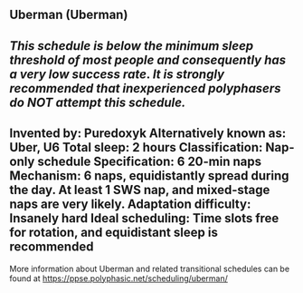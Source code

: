 Uberman (Uberman)
-----------------------------------------------
*This schedule is* ***below the minimum sleep threshold of most people*** *and consequently has a* ***very low success rate***.  *It is* ***strongly recommended*** *that inexperienced polyphasers do* ***NOT*** *attempt this schedule.*
-----------------------------------------------
**Invented by**: Puredoxyk
**Alternatively known as**: Uber, U6
**Total sleep**: 2 hours
**Classification**: Nap-only schedule
**Specification**: 6 20-min naps
**Mechanism**: 6 naps, equidistantly spread during the day. At least 1 SWS nap, and mixed-stage naps are very likely.
**Adaptation difficulty**: Insanely hard
**Ideal scheduling**: Time slots free for rotation, and equidistant sleep is recommended
-----------------------------------------------
More information about Uberman and related transitional schedules can be found at <https://ppse.polyphasic.net/scheduling/uberman/>

